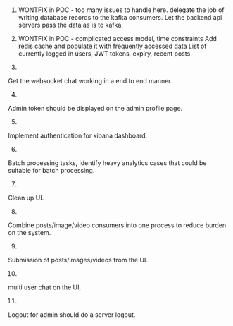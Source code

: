 ### 
1. WONTFIX in POC - too many issues to handle here.
delegate the job of writing database records to the kafka consumers.
Let the backend api servers pass the data as is to kafka.

2. WONTFIX in POC - complicated access model, time constraints
Add redis cache and populate it with frequently accessed data
List of currently logged in users, JWT tokens, expiry, recent posts.

3. 
Get the websocket chat working in a end to end manner.

4.
Admin token should be displayed on the admin profile page.

5.
Implement authentication for kibana dashboard.

6.
Batch processing tasks, identify heavy analytics cases that could be suitable for batch processing.

7.
Clean up UI.

8.
Combine posts/image/video consumers into one process to reduce burden on the system.

9.
Submission of posts/images/videos from the UI.

10.
multi user chat on the UI.

11.
Logout for admin should do a server logout.
